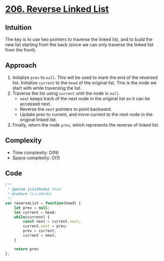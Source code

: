 # [206. Reverse Linked List](https://leetcode.com/problems/reverse-linked-list/)

## Intuition
The key is to use two pointers to traverse the linked list, and to build the new list starting from the back (since we can only traverse the linked list from the front).

## Approach

1. Initialize `prev` to `null`. This will be used to mark the end of the reversed list.
Initialize `current` to the `head` of the original list. This is the node we start with while traversing the list.
2. Traverse the list using `current` until the node is `null`.
   - `next` keeps track of the next node in the original list so it can be accessed next.
   - Reverse the `next` pointers to point backward.
   - Update prev to current, and move current to the next node in the original linked list.
3. Finally, return the node `prev`, which represents the reverse of linked list. 

## Complexity
- Time complexity: O(N)
- Space complexity: O(1)

## Code
```Javascript
/**
 * @param {ListNode} head
 * @return {ListNode}
 */
var reverseList = function(head) {
    let prev = null;
    let current = head;
    while(current) {
        const next = current.next;
        current.next = prev;
        prev = current;
        current = next;
    }

    return prev
};
```
